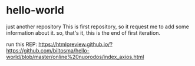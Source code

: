 # hello-world
just another repository
This is first repository, so it request me to add some information about it. 
so, that's it, this is the end of first iteration.

run this REP: https://htmlpreview.github.io/?https://github.com/biltosma/hello-world/blob/master/online%20nuorodos/index_axios.html
